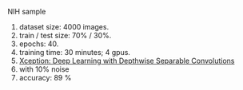 NIH sample

1. dataset size: 4000 images.
2. train / test size: 70% / 30%.
3. epochs: 40.
4. training time: 30 minutes; 4 gpus.
5. [Xception: Deep Learning with Depthwise Separable Convolutions](https://arxiv.org/abs/1610.02357)
6. with 10% noise
7. accuracy: 89 % 

